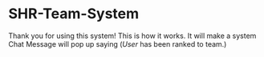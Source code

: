 # SHR-Team-System

Thank you for using this system! This is how it works. It will make a system Chat Message will pop up saying (*User* has been ranked to team.)
